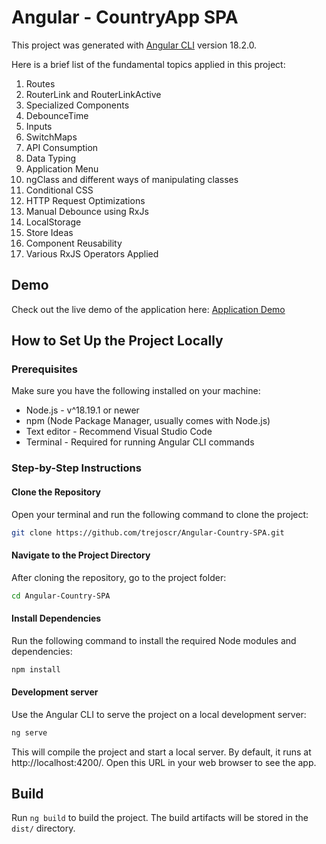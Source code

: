 # Angular - CountryApp SPA

This project was generated with [Angular CLI](https://github.com/angular/angular-cli) version 18.2.0.

Here is a brief list of the fundamental topics applied in this project:

1. Routes
2. RouterLink and RouterLinkActive
3. Specialized Components
4. DebounceTime
5. Inputs
6. SwitchMaps
7. API Consumption
8. Data Typing
9. Application Menu
10. ngClass and different ways of manipulating classes
11. Conditional CSS
12. HTTP Request Optimizations
13. Manual Debounce using RxJs
14. LocalStorage
15. Store Ideas
16. Component Reusability
17. Various RxJS Operators Applied

## Demo

Check out the live demo of the application here: [Application Demo](https://country-spa-angular.netlify.app/)

## How to Set Up the Project Locally

### Prerequisites

Make sure you have the following installed on your machine:

- Node.js - v^18.19.1 or newer
- npm (Node Package Manager, usually comes with Node.js)
- Text editor - Recommend Visual Studio Code
- Terminal - Required for running Angular CLI commands

### Step-by-Step Instructions

#### Clone the Repository

Open your terminal and run the following command to clone the project:

```bash
git clone https://github.com/trejoscr/Angular-Country-SPA.git
```

#### Navigate to the Project Directory

After cloning the repository, go to the project folder:

```bash
cd Angular-Country-SPA
```

#### Install Dependencies

Run the following command to install the required Node modules and dependencies:

```bash
npm install
```

#### Development server

Use the Angular CLI to serve the project on a local development server:

```bash
ng serve
```

This will compile the project and start a local server. By default, it runs at http://localhost:4200/. Open this URL in your web browser to see the app.

## Build

Run `ng build` to build the project. The build artifacts will be stored in the `dist/` directory.

